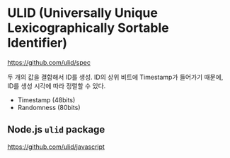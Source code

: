 # ULID (Universally Unique Lexicographically Sortable Identifier)

<https://github.com/ulid/spec>

두 개의 값을 결합해서 ID를 생성. ID의 상위 비트에 Timestamp가 들어가기 때문에, ID를 생성 시각에 따라 정렬할 수 있다.

- Timestamp (48bits)
- Randomness (80bits)

## Node.js `ulid` package

<https://github.com/ulid/javascript>
